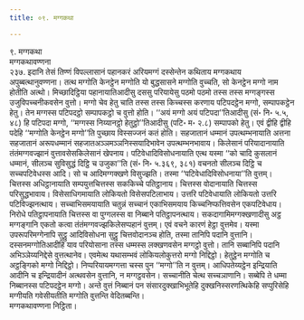 ```yaml
---
title: ०९. मग्गकथा

---
```

९. मग्गकथा  
मग्गकथावण्णना  
२३७. इदानि तेसं तिण्णं विपल्लासानं पहानकरं अरियमग्गं दस्सेन्तेन कथिताय मग्गकथाय अपुब्बत्थानुवण्णना। तत्थ मग्गोति केनट्ठेन मग्गोति यो बुद्धसासने मग्गोति वुच्चति, सो केनट्ठेन मग्गो नाम होतीति अत्थो। मिच्छादिट्ठिया पहानायातिआदीसु दससु परियायेसु पठमो पठमो तस्स तस्स मग्गङ्गस्स उजुविपच्चनीकवसेन वुत्तो। मग्गो चेव हेतु चाति तस्स तस्स किच्चस्स करणाय पटिपदट्ठेन मग्गो, सम्पापकट्ठेन हेतु। तेन मग्गस्स पटिपदट्ठो सम्पापकट्ठो च वुत्तो होति। ‘‘अयं मग्गो अयं पटिपदा’’तिआदीसु (सं॰ नि॰ ५.५, ४८) हि पटिपदा मग्गो, ‘‘मग्गस्स निय्यानट्ठो हेतुट्ठो’’तिआदीसु (पटि॰ म॰ २.८) सम्पापको हेतु। एवं द्वीहि द्वीहि पदेहि ‘‘मग्गोति केनट्ठेन मग्गो’’ति पुच्छाय विस्सज्जनं कतं होति। सहजातानं धम्मानं उपत्थम्भनायाति अत्तना सहजातानं अरूपधम्मानं सहजातअञ्ञमञ्ञनिस्सयादिभावेन उपत्थम्भनभावाय। किलेसानं परियादानायाति तंतंमग्गवज्झानं वुत्तावसेसकिलेसानं खेपनाय। पटिवेधादिविसोधनायाति एत्थ यस्मा ‘‘को चादि कुसलानं धम्मानं, सीलञ्च सुविसुद्धं दिट्ठि च उजुका’’ति (सं॰ नि॰ ५.३६९, ३८१) वचनतो सीलञ्च दिट्ठि च सच्चपटिवेधस्स आदि। सो च आदिमग्गक्खणे विसुज्झति। तस्मा ‘‘पटिवेधादिविसोधनाया’’ति वुत्तम्। चित्तस्स अधिट्ठानायाति सम्पयुत्तचित्तस्स सककिच्चे पतिट्ठानाय। चित्तस्स वोदानायाति चित्तस्स परिसुद्धभावाय। विसेसाधिगमायाति लोकियतो विसेसपटिलाभाय। उत्तरि पटिवेधायाति लोकियतो उत्तरि पटिविज्झनत्थाय। सच्चाभिसमयायाति चतुन्नं सच्चानं एकाभिसमयाय किच्चनिप्फत्तिवसेन एकपटिवेधाय। निरोधे पतिट्ठापनायाति चित्तस्स वा पुग्गलस्स वा निब्बाने पतिट्ठापनत्थाय। सकदागामिमग्गक्खणादीसु अट्ठ मग्गङ्गानि एकतो कत्वा तंतंमग्गवज्झकिलेसप्पहानं वुत्तम्। एवं वचने कारणं हेट्ठा वुत्तमेव। यस्मा उपरूपरिमग्गेनापि सुट्ठु आदिविसोधना सुट्ठु चित्तवोदानञ्च होति, तस्मा तानिपि पदानि वुत्तानि।  
दस्सनमग्गोतिआदीहि याव परियोसाना तस्स धम्मस्स लक्खणवसेन मग्गट्ठो वुत्तो। तानि सब्बानिपि पदानि अभिञ्ञेय्यनिद्देसे वुत्तत्थानेव। एवमेत्थ यथासम्भवं लोकियलोकुत्तरो मग्गो निद्दिट्ठो। हेतुट्ठेन मग्गोति च अट्ठङ्गिको मग्गो निद्दिट्ठो। निप्परियायमग्गत्ता चस्स पुन ‘‘मग्गो’’ति न वुत्तम्। आधिपतेय्यट्ठेन इन्द्रियाति आदीनि च इन्द्रियादीनं अत्थवसेन वुत्तानि, न मग्गट्ठवसेन। सच्चानीति चेत्थ सच्चञाणानि। सब्बेपि ते धम्मा निब्बानस्स पटिपदट्ठेन मग्गो। अन्ते वुत्तं निब्बानं पन संसारदुक्खाभिभूतेहि दुक्खनिस्सरणत्थिकेहि सप्पुरिसेहि मग्गीयति गवेसीयतीति मग्गोति वुत्तन्ति वेदितब्बन्ति।  
मग्गकथावण्णना निट्ठिता।  